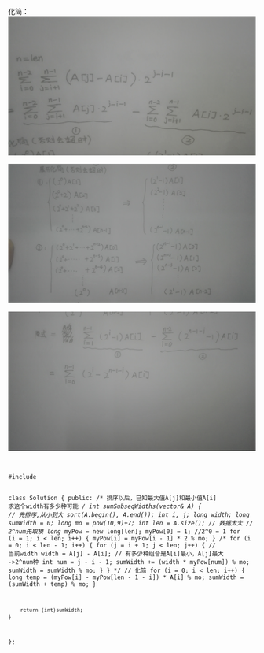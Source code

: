 化简：
![](img/1.jpg)

![](img/2.jpg)

![](img/3.jpg)

<code>
<pre>
#include <algorithm>

class Solution {
public:
    /*
    排序以后，已知最大值A[j]和最小值A[i]
    求这个width有多少种可能
    */
    int sumSubseqWidths(vector<int>& A) {
        // 先排序,从小到大
        sort(A.begin(), A.end());
        int i, j;
        long width;
        long sumWidth = 0;
        long mo = pow(10,9)+7;
        int len = A.size();
        // 数据太大
        // 2^num先取模
        long* myPow = new long[len];
        myPow[0] = 1;   //2^0 = 1
        for (i = 1; i < len; i++) {
            myPow[i] = myPow[i - 1] * 2 % mo;
        }
        /*
        for (i = 0; i < len - 1; i++) {
            for (j = i + 1; j < len; j++) {
                // 当前width
                width = A[j] - A[i];
                // 有多少种组合是A[i]最小，A[j]最大 ->2^num种
                int num = j - i - 1;
                sumWidth += (width * myPow[num]) % mo;
                sumWidth = sumWidth % mo;
            }
        }
        */
        // 化简
        for (i = 0; i < len; i++) {
            long temp = (myPow[i] - myPow[len - 1 - i]) * A[i] % mo;
            sumWidth = (sumWidth + temp) % mo;
        }
        
        return (int)sumWidth;
    }
};

</pre>
</code>
